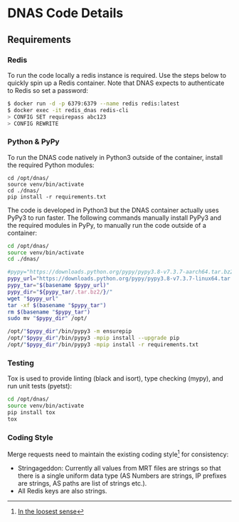 # DNAS Code Details

## Requirements


### Redis
To run the code locally a redis instance is required. Use the steps below to quickly spin up a Redis container. Note that DNAS expects to authenticate to Redis so set a password:  

```bash
$ docker run -d -p 6379:6379 --name redis redis:latest
$ docker exec -it redis_dnas redis-cli
> CONFIG SET requirepass abc123
> CONFIG REWRITE
```

### Python & PyPy

To run the DNAS code natively in Python3 outside of the container, install the required Python modules:

```
cd /opt/dnas/
source venv/bin/activate
cd ./dnas/
pip install -r requirements.txt
```

The code is developed in Python3 but the DNAS container actually uses PyPy3 to run faster. The following commands manually install PyPy3 and the required modules in PyPy, to manually run the code outside of a container:

```bash
cd /opt/dnas/
source venv/bin/activate
cd ./dnas/

#pypy="https://downloads.python.org/pypy/pypy3.8-v7.3.7-aarch64.tar.bz2"
pypy_url="https://downloads.python.org/pypy/pypy3.8-v7.3.7-linux64.tar.bz2"
pypy_tar="$(basename $pypy_url)"
pypy_dir="${pypy_tar/.tar.bz2/}/"
wget "$pypy_url"
tar -xf $(basename "$pypy_tar")
rm $(basename "$pypy_tar")
sudo mv "$pypy_dir" /opt/

/opt/"$pypy_dir"/bin/pypy3 -m ensurepip
/opt/"$pypy_dir"/bin/pypy3 -mpip install --upgrade pip
/opt/"$pypy_dir"/bin/pypy3 -mpip install -r requirements.txt
```

### Testing

Tox is used to provide linting (black and isort), type checking (mypy), and run unit tests (pyetst):

```bash
cd /opt/dnas/
source venv/bin/activate
pip install tox
tox
```

### Coding Style

Merge requests need to maintain the existing coding style[^1] for consistency:

* Stringageddon: Currently all values from MRT files are strings so that there is a single uniform data type (AS Numbers are strings, IP prefixes are strings, AS paths are list of strings etc.).
* All Redis keys are also strings.


[^1]:[In the loosest sense](https://en.wikipedia.org/wiki/Infinite_monkey_theorem)
